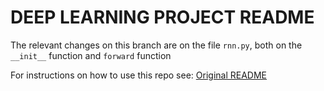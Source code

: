 # DEEP LEARNING PROJECT README
The relevant changes on this branch are on the file `rnn.py`, both on the `__init__` function and `forward` function

For instructions on how to use this repo see: 
[Original README](./README.md)
